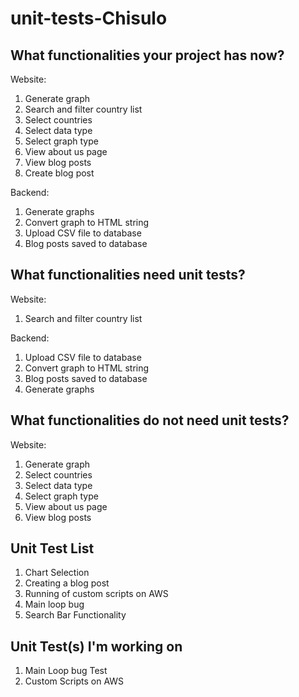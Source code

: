 # unit-tests-Chisulo

## What functionalities your project has now?

Website: 
1. Generate graph
2. Search and filter country list
3. Select countries
4. Select data type 
5. Select graph type
6. View about us page
7. View blog posts
8. Create blog post

Backend: 
1. Generate graphs 
2. Convert graph to HTML string
3. Upload CSV file to database
4. Blog posts saved to database



## What functionalities need unit tests?

Website: 
1. Search and filter country list

Backend: 
1. Upload CSV file to database
2. Convert graph to HTML string
3. Blog posts saved to database
4. Generate graphs



## What functionalities do not need unit tests?

Website: 
1. Generate graph
2. Select countries
3. Select data type
4. Select graph type
5. View about us page
6. View blog posts


## Unit Test List
1. Chart Selection
2. Creating a blog post
3. Running of custom scripts on AWS
4. Main loop bug 
5. Search Bar Functionality


## Unit Test(s) I'm working on
1. Main Loop bug Test
2. Custom Scripts on AWS


